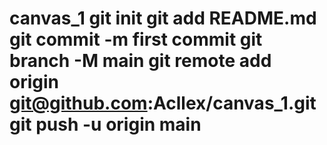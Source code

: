 # canvas_1 git init git add README.md git commit -m first commit git branch -M main git remote add origin git@github.com:Acllex/canvas_1.git git push -u origin main
